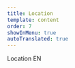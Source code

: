 ```yaml
---
title: Location
template: content
order: 7
showInMenu: true
autoTranslated: true
---
```


Location EN
